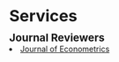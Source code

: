 
<h4 style="margin: 20px 0 0; font-size: 1.8rem; font-weight: bold;"> Services</h4>

<h4 style="margin: 10px 0 0; font-size: 1.2rem; font-weight: bold;"> Journal Reviewers</h4>

<div style="margin:0 0 20px;">
  <li><a href="https://www.sciencedirect.com/journal/journal-of-econometrics"><autocolor>Journal of Econometrics</autocolor></a></li>
</div>
